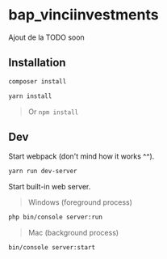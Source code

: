 # bap_vinciinvestments

Ajout de la TODO soon

## Installation

```bash
composer install
```

```bash
yarn install
```

> Or `npm install`

## Dev

Start webpack (don't mind how it works ^^).

```bash
yarn run dev-server
```

Start built-in web server.

> Windows (foreground process)

```bash
php bin/console server:run
```

> Mac (background process)

```bash
bin/console server:start
```
